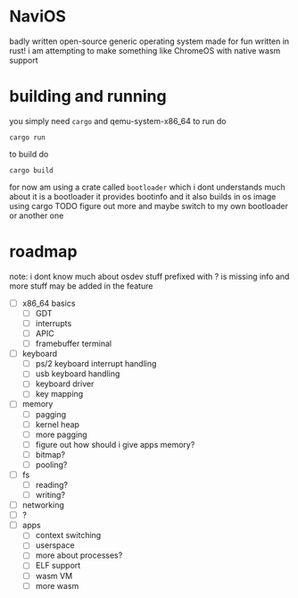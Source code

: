 # NaviOS 
badly written open-source generic operating system made for fun written in rust!
i am attempting to make something like ChromeOS with native wasm support

# building and running
you simply need `cargo` and qemu-system-x86_64 to run do
```
cargo run
```
to build do
```
cargo build
```
for now am using a crate called `bootloader` which i dont understands much about it is a bootloader it provides bootinfo and it also builds in os image using cargo TODO figure out more and maybe switch to my own bootloader or another one

# roadmap
note: i dont know much about osdev stuff prefixed with ? is missing info and more stuff may be added in the feature

- [ ] x86_64 basics
    - [ ] GDT
    - [ ] interrupts
    - [ ] APIC
    - [ ] framebuffer terminal
- [ ] keyboard
    - [ ] ps/2 keyboard interrupt handling
    - [ ] usb keyboard handling
    - [ ] keyboard driver
    - [ ] key mapping
- [ ] memory
    - [ ] pagging
    - [ ] kernel heap
    - [ ] more pagging
    - [ ] figure out how should i give apps memory?
    - [ ] bitmap?
    - [ ] pooling?
- [ ] fs
    - [ ] reading?
    - [ ] writing?
- [ ] networking
 - [ ] ?
- [ ] apps
    - [ ] context switching
    - [ ] userspace
    - [ ] more about processes?
    - [ ] ELF support
    - [ ] wasm VM
    - [ ] more wasm

